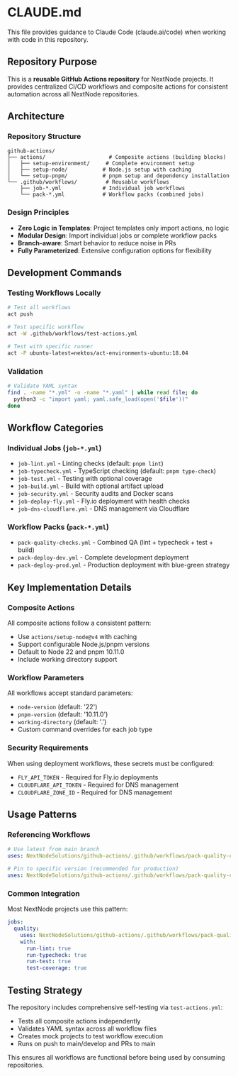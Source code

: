 # CLAUDE.md

This file provides guidance to Claude Code (claude.ai/code) when working with code in this repository.

## Repository Purpose

This is a **reusable GitHub Actions repository** for NextNode projects. It provides centralized CI/CD workflows and composite actions for consistent automation across all NextNode repositories.

## Architecture

### Repository Structure
```
github-actions/
├── actions/                    # Composite actions (building blocks)
│   ├── setup-environment/     # Complete environment setup
│   ├── setup-node/           # Node.js setup with caching
│   └── setup-pnpm/           # pnpm setup and dependency installation
└── .github/workflows/         # Reusable workflows
    ├── job-*.yml             # Individual job workflows
    └── pack-*.yml            # Workflow packs (combined jobs)
```

### Design Principles
- **Zero Logic in Templates**: Project templates only import actions, no logic
- **Modular Design**: Import individual jobs or complete workflow packs
- **Branch-aware**: Smart behavior to reduce noise in PRs
- **Fully Parameterized**: Extensive configuration options for flexibility

## Development Commands

### Testing Workflows Locally
```bash
# Test all workflows
act push

# Test specific workflow
act -W .github/workflows/test-actions.yml

# Test with specific runner
act -P ubuntu-latest=nektos/act-environments-ubuntu:18.04
```

### Validation
```bash
# Validate YAML syntax
find . -name "*.yml" -o -name "*.yaml" | while read file; do
  python3 -c "import yaml; yaml.safe_load(open('$file'))"
done
```

## Workflow Categories

### Individual Jobs (`job-*.yml`)
- `job-lint.yml` - Linting checks (default: `pnpm lint`)
- `job-typecheck.yml` - TypeScript checking (default: `pnpm type-check`)
- `job-test.yml` - Testing with optional coverage
- `job-build.yml` - Build with optional artifact upload
- `job-security.yml` - Security audits and Docker scans
- `job-deploy-fly.yml` - Fly.io deployment with health checks
- `job-dns-cloudflare.yml` - DNS management via Cloudflare

### Workflow Packs (`pack-*.yml`)
- `pack-quality-checks.yml` - Combined QA (lint + typecheck + test + build)
- `pack-deploy-dev.yml` - Complete development deployment
- `pack-deploy-prod.yml` - Production deployment with blue-green strategy

## Key Implementation Details

### Composite Actions
All composite actions follow a consistent pattern:
- Use `actions/setup-node@v4` with caching
- Support configurable Node.js/pnpm versions
- Default to Node 22 and pnpm 10.11.0
- Include working directory support

### Workflow Parameters
All workflows accept standard parameters:
- `node-version` (default: '22')
- `pnpm-version` (default: '10.11.0')
- `working-directory` (default: '.')
- Custom command overrides for each job type

### Security Requirements
When using deployment workflows, these secrets must be configured:
- `FLY_API_TOKEN` - Required for Fly.io deployments
- `CLOUDFLARE_API_TOKEN` - Required for DNS management
- `CLOUDFLARE_ZONE_ID` - Required for DNS management

## Usage Patterns

### Referencing Workflows
```yaml
# Use latest from main branch
uses: NextNodeSolutions/github-actions/.github/workflows/pack-quality-checks.yml@main

# Pin to specific version (recommended for production)
uses: NextNodeSolutions/github-actions/.github/workflows/pack-quality-checks.yml@v1.0.0
```

### Common Integration
Most NextNode projects use this pattern:
```yaml
jobs:
  quality:
    uses: NextNodeSolutions/github-actions/.github/workflows/pack-quality-checks.yml@main
    with:
      run-lint: true
      run-typecheck: true
      run-test: true
      test-coverage: true
```

## Testing Strategy

The repository includes comprehensive self-testing via `test-actions.yml`:
- Tests all composite actions independently
- Validates YAML syntax across all workflow files
- Creates mock projects to test workflow execution
- Runs on push to main/develop and PRs to main

This ensures all workflows are functional before being used by consuming repositories.